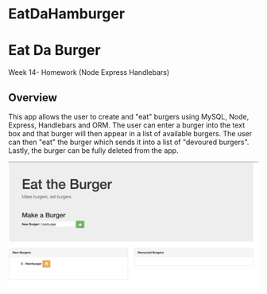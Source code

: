 # EatDaHamburger

# Eat Da Burger
Week 14- Homework (Node Express Handlebars)

## Overview
This app allows the user to create and "eat" burgers using MySQL, Node, Express, Handlebars and ORM.  The user can enter a burger into the text box and that burger will then appear in a list of available burgers. The user can then "eat" the burger which sends it into a list of "devoured burgers". Lastly, the burger can be fully deleted from the app. 

![burger home](Preview.png)
